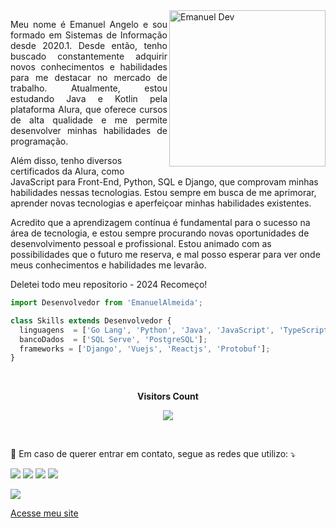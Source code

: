 <img src="https://images.pexels.com/photos/15175074/pexels-photo-15175074.png?auto=compress&cs=tinysrgb&w=1260&h=750&dpr=1" min-width="250px" max-width="250px" width="250px" align="right" alt="Emanuel Dev">

<p align="justify"> 
  Meu nome é Emanuel Angelo e sou formado em Sistemas de Informação desde 2020.1. Desde então, tenho buscado constantemente adquirir novos conhecimentos e habilidades para me destacar no mercado de trabalho. Atualmente, estou estudando Java e Kotlin pela plataforma Alura, que oferece cursos de alta qualidade e me permite desenvolver minhas habilidades de programação.

Além disso, tenho diversos certificados da Alura, como JavaScript para Front-End, Python, SQL e Django, que comprovam minhas habilidades nessas tecnologias. Estou sempre em busca de me aprimorar, aprender novas tecnologias e aperfeiçoar minhas habilidades existentes.

Acredito que a aprendizagem contínua é fundamental para o sucesso na área de tecnologia, e estou sempre procurando novas oportunidades de desenvolvimento pessoal e profissional. Estou animado com as possibilidades que o futuro me reserva, e mal posso esperar para ver onde meus conhecimentos e habilidades me levarão.
</p>

<p>
Deletei todo meu repositorio - 2024 Recomeço!
</p>

```js
import Desenvolvedor from 'EmanuelAlmeida';

class Skills extends Desenvolvedor {
  linguagens  = ['Go Lang', 'Python', 'Java', 'JavaScript', 'TypeScript'];
  bancoDados  = ['SQL Serve', 'PostgreSQL'];
  frameworks = ['Django', 'Vuejs', 'Reactjs', 'Protobuf'];
}
```

<div align="center">
<br><p align="centre"><b>Visitors Count</b></p>  
<p align="center"><img align="center" src="https://profile-counter.glitch.me/{emanuelangelo}/count.svg" /></p> 
<br>
</div>

<p align="left">
  💌 Em caso de querer entrar em contato, segue as redes que utilizo: ⤵️
</p>

<p align="left">
  <a href="emanuelangelo@outlook.com.br" alt="Outlook">
  <img src="https://img.shields.io/badge/Microsoft_Outlook-0078D4?style=for-the-badge&logo=microsoft-outlook&logoColor=white&link=emanuel.angelo16@gmail.com" /></a>

  <a href="https://www.linkedin.com/in/emanuelangelo/" alt="Linkedin">
  <img src="https://img.shields.io/badge/LinkedIn-0077B5?style=for-the-badge&logo=linkedin&logoColor=white&link=https://www.linkedin.com/in/emanuelangelo/" /></a>

  <a href="https://www.facebook.com/profile.php?id=100080620125161" alt="Facebook">
  <img src="https://img.shields.io/badge/Facebook-1877F2?style=for-the-badge&logo=facebook&logoColor=white&link=https://www.facebook.com/profile.php?id=100080620125161"/></a>

  <a href="https://www.instagram.com/devemanuelangelo/" alt="Instagram">
  <img src="https://img.shields.io/badge/Instagram-E4405F?style=for-the-badge&logo=instagram&logoColor=white&link=https://www.instagram.com/devemanuelangelo/"/></a>
</p>  

<a href="https://api.whatsapp.com/send/?phone=5598985573745&text&type=phone_number&app_absent=0" alt="WhatsApp">
  <img src="https://img.shields.io/badge/-WhatsApp-25d366?style=flat-square&labelColor=25d366&logo=whatsapp&logoColor=white&link=https://api.whatsapp.com/send/?phone=5598985573745&text&type=phone_number&app_absent=0"/></a>
<p><a href="emanuelangelo.com" alt="Portfólio">Acesse meu site</a></p>
